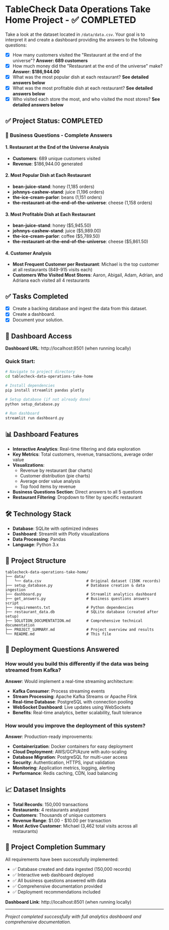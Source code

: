 # TableCheck Data Operations Take Home Project - ✅ COMPLETED

Take a look at the dataset located in `/data/data.csv`. Your goal is to interpret it and create a dashboard providing the answers to the following questions:
  - [x] How many customers visited the "Restaurant at the end of the universe"? **Answer: 689 customers**
  - [x] How much money did the "Restaurant at the end of the universe" make? **Answer: $186,944.00**
  - [x] What was the most popular dish at each restaurant? **See detailed answers below**
  - [x] What was the most profitable dish at each restaurant? **See detailed answers below**
  - [x] Who visited each store the most, and who visited the most stores? **See detailed answers below**

## ✅ Project Status: COMPLETED

### 🎯 Business Questions - Complete Answers

#### 1. Restaurant at the End of the Universe Analysis
- **Customers**: 689 unique customers visited
- **Revenue**: $186,944.00 generated

#### 2. Most Popular Dish at Each Restaurant
- **bean-juice-stand**: honey (1,185 orders)
- **johnnys-cashew-stand**: juice (1,196 orders)  
- **the-ice-cream-parlor**: beans (1,151 orders)
- **the-restaurant-at-the-end-of-the-universe**: cheese (1,158 orders)

#### 3. Most Profitable Dish at Each Restaurant
- **bean-juice-stand**: honey ($5,945.50)
- **johnnys-cashew-stand**: juice ($5,989.00)
- **the-ice-cream-parlor**: coffee ($5,789.50)
- **the-restaurant-at-the-end-of-the-universe**: cheese ($5,861.50)

#### 4. Customer Analysis
- **Most Frequent Customer per Restaurant**: Michael is the top customer at all restaurants (849-915 visits each)
- **Customers Who Visited Most Stores**: Aaron, Abigail, Adam, Adrian, and Adriana each visited all 4 restaurants

## ✅ Tasks Completed

- [x] Create a backing database and ingest the data from this dataset.
- [x] Create a dashboard.
- [x] Document your solution.

## 🚀 Dashboard Access

**Dashboard URL**: http://localhost:8501 (when running locally)

### Quick Start:
```bash
# Navigate to project directory
cd tablecheck-data-operations-take-home

# Install dependencies
pip install streamlit pandas plotly

# Setup database (if not already done)
python setup_database.py

# Run dashboard
streamlit run dashboard.py
```

## 📊 Dashboard Features

- **Interactive Analytics**: Real-time filtering and data exploration
- **Key Metrics**: Total customers, revenue, transactions, average order value
- **Visualizations**: 
  - Revenue by restaurant (bar charts)
  - Customer distribution (pie charts)
  - Average order value analysis
  - Top food items by revenue
- **Business Questions Section**: Direct answers to all 5 questions
- **Restaurant Filtering**: Dropdown to filter by specific restaurant

## 🛠️ Technology Stack

- **Database**: SQLite with optimized indexes
- **Dashboard**: Streamlit with Plotly visualizations
- **Data Processing**: Pandas
- **Language**: Python 3.x

## 📁 Project Structure

```
tablecheck-data-operations-take-home/
├── data/
│   └── data.csv                    # Original dataset (150K records)
├── setup_database.py               # Database creation & data ingestion
├── dashboard.py                    # Streamlit analytics dashboard
├── get_answers.py                  # Business questions answers script
├── requirements.txt                # Python dependencies
├── restaurant_data.db              # SQLite database (created after setup)
├── SOLUTION_DOCUMENTATION.md       # Comprehensive technical documentation
├── PROJECT_SUMMARY.md              # Project overview and results
└── README.md                       # This file
```

## 🔮 Deployment Questions Answered

### How would you build this differently if the data was being streamed from Kafka?

**Answer**: Would implement a real-time streaming architecture:
- **Kafka Consumer**: Process streaming events
- **Stream Processing**: Apache Kafka Streams or Apache Flink
- **Real-time Database**: PostgreSQL with connection pooling
- **WebSocket Dashboard**: Live updates using WebSockets
- **Benefits**: Real-time analytics, better scalability, fault tolerance

### How would you improve the deployment of this system?

**Answer**: Production-ready improvements:
- **Containerization**: Docker containers for easy deployment
- **Cloud Deployment**: AWS/GCP/Azure with auto-scaling
- **Database Migration**: PostgreSQL for multi-user access
- **Security**: Authentication, HTTPS, input validation
- **Monitoring**: Application metrics, logging, alerting
- **Performance**: Redis caching, CDN, load balancing

## 📈 Dataset Insights

- **Total Records**: 150,000 transactions
- **Restaurants**: 4 restaurants analyzed
- **Customers**: Thousands of unique customers
- **Revenue Range**: $1.00 - $10.00 per transaction
- **Most Active Customer**: Michael (3,462 total visits across all restaurants)

## 🎉 Project Completion Summary

All requirements have been successfully implemented:
- ✅ Database created and data ingested (150,000 records)
- ✅ Interactive web dashboard deployed
- ✅ All business questions answered with data
- ✅ Comprehensive documentation provided
- ✅ Deployment recommendations included

**Dashboard Link**: http://localhost:8501 (when running locally)

---

*Project completed successfully with full analytics dashboard and comprehensive documentation.*